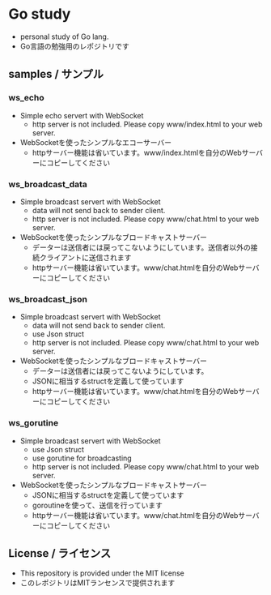 # Go study

- personal study of Go lang.
- Go言語の勉強用のレポジトリです

## samples / サンプル

### ws_echo

- Simple echo servert with WebSocket
  - http server is not included. Please copy www/index.html to your web server.
- WebSocketを使ったシンプルなエコーサーバー
  - httpサーバー機能は省いています。www/index.htmlを自分のWebサーバーにコピーしてください

### ws_broadcast_data

- Simple broadcast servert with WebSocket
  - data will not send back to sender client.
  - http server is not included. Please copy www/chat.html to your web server.
- WebSocketを使ったシンプルなブロードキャストサーバー
  - データーは送信者には戻ってこないようにしています。送信者以外の接続クライアントに送信されます
  - httpサーバー機能は省いています。www/chat.htmlを自分のWebサーバーにコピーしてください

### ws_broadcast_json

- Simple broadcast servert with WebSocket
  - data will not send back to sender client.
  - use Json struct
  - http server is not included. Please copy www/chat.html to your web server.
- WebSocketを使ったシンプルなブロードキャストサーバー
  - データーは送信者には戻ってこないようにしています。
  - JSONに相当するstructを定義して使っています
  - httpサーバー機能は省いています。www/chat.htmlを自分のWebサーバーにコピーしてください

### ws_gorutine

- Simple broadcast servert with WebSocket
  - use Json struct
  - use gorutine for broadcasting
  - http server is not included. Please copy www/chat.html to your web server.
- WebSocketを使ったシンプルなブロードキャストサーバー
  - JSONに相当するstructを定義して使っています
  - goroutineを使って、送信を行っています
  - httpサーバー機能は省いています。www/chat.htmlを自分のWebサーバーにコピーしてください




## License / ライセンス

* This repository is provided under the MIT license
* このレポジトリはMITランセンスで提供されます


